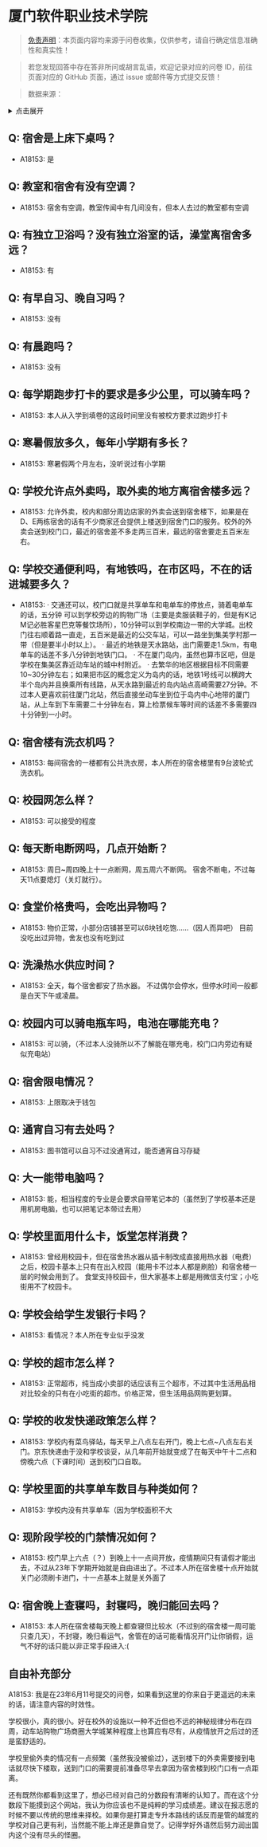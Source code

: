 # 厦门软件职业技术学院

> [免责声明](https://colleges.chat/#_3)：本页面内容均来源于问卷收集，仅供参考，请自行确定信息准确性和真实性！

> 若您发现回答中存在答非所问或胡言乱语，欢迎记录对应的问卷 ID，前往页面对应的 GitHub 页面，通过 issue 或邮件等方式提交反馈！

> 数据来源：

<details><summary>点击展开</summary>
<ul>
<li>A18153: 匿名 (2023 年 06 月)</li>
</ul>
</details>

## Q: 宿舍是上床下桌吗？

- A18153: 是

## Q: 教室和宿舍有没有空调？

- A18153: 宿舍有空调，教室传闻中有几间没有，但本人去过的教室都有空调

## Q: 有独立卫浴吗？没有独立浴室的话，澡堂离宿舍多远？

- A18153: 有

## Q: 有早自习、晚自习吗？

- A18153: 没有

## Q: 有晨跑吗？

- A18153: 没有

## Q: 每学期跑步打卡的要求是多少公里，可以骑车吗？

- A18153: 本人从入学到填卷的这段时间里没有被校方要求过跑步打卡

## Q: 寒暑假放多久，每年小学期有多长？

- A18153: 寒暑假两个月左右，没听说过有小学期

## Q: 学校允许点外卖吗，取外卖的地方离宿舍楼多远？

- A18153: 允许外卖，校内和部分周边店家的外卖会送到宿舍楼下，如果是在D、E两栋宿舍的话有不少商家还会提供上楼送到宿舍门口的服务。校外的外卖会送到校门口，最近的宿舍差不多走两三百米，最远的宿舍要走五百米左右。

## Q: 学校交通便利吗，有地铁吗，在市区吗，不在的话进城要多久？

- A18153: · 交通还可以，校门口就是共享单车和电单车的停放点，骑着电单车的话，五分钟
可以到学校旁边的购物广场（主要是卖服装鞋子的，但是有K记M记必胜客星巴克等餐饮场所），10分钟可以到学校南边一带的大学城。出校门往右顺着路一直走，五百米是最近的公交车站，可以一路坐到集美学村那一带（但是要半小时以上）。
· 最近的地铁是天水路站，出门需要走1.5km，有电单车的话差不多八分钟到地铁门口。
· 不在厦门岛内，虽然也算市区吧，但是学校在集美区靠近动车站的城中村附近。
· 去繁华的地区根据目标不同需要10\~30分钟左右；如果把市区的概念定义为岛内的话，地铁1号线可以横跨大半个岛内并且换乘所有线路，从天水路到最近的岛内站点高崎需要27分钟。不过本人更喜欢前往厦门北站，然后直接坐动车坐到位于岛内中心地带的厦门站，从上车到下车需要二十分钟左右，算上检票候车等时间的话差不多需要四十分钟到一小时。

## Q: 宿舍楼有洗衣机吗？

- A18153: 每间宿舍的一楼都有公共洗衣房，本人所在的宿舍楼里有9台波轮式洗衣机。

## Q: 校园网怎么样？

- A18153: 可以接受的程度

## Q: 每天断电断网吗，几点开始断？

- A18153: 周日\~周四晚上十一点断网，周五周六不断网。
宿舍不断电，不过每天11点要熄灯（关灯就行）。

## Q: 食堂价格贵吗，会吃出异物吗？

- A18153: 物价正常，小部分店铺甚至可以6块钱吃饱……（因人而异吧）
目前没吃出过异物，舍友也没有吃到过

## Q: 洗澡热水供应时间？

- A18153: 全天，每个宿舍都安了热水器。
不过偶尔会停水，但停水时间一般都是白天下午或凌晨。

## Q: 校园内可以骑电瓶车吗，电池在哪能充电？

- A18153: 可以骑，（不过本人没骑所以不了解能在哪充电，校门口内旁边有疑似充电站）

## Q: 宿舍限电情况？

- A18153: 上限取决于钱包

## Q: 通宵自习有去处吗？

- A18153: 图书馆可以自习不过没通宵过，能否通宵自习存疑

## Q: 大一能带电脑吗？

- A18153: 能，相当程度的专业是会要求自带笔记本的（虽然到了学校基本还是用机房电脑，也可以把笔记本带过去用）

## Q: 学校里面用什么卡，饭堂怎样消费？

- A18153: 曾经用校园卡，但在宿舍热水器从插卡制改成直接用热水器（电费）之后，校园卡基本上只有在出入校园（能用卡不过本人都是刷脸）和宿舍楼一层的时候会用到了。
食堂支持校园卡，但大家基本上都是用微信支付宝；小吃街用不了校园卡。

## Q: 学校会给学生发银行卡吗？

- A18153: 看情况？本人所在专业似乎没发

## Q: 学校的超市怎么样？

- A18153: 正常超市，纯当成小卖部的话应该有三个超市，不过其中生活用品相对比较全的只有在小吃街的超市。价格正常，但生活用品网购更划算。

## Q: 学校的收发快递政策怎么样？

- A18153: 学校内有菜鸟驿站，每天早上八点左右开门，晚上七点\~八点左右关门。京东快递由于没和学校谈妥，从几年前开始就变成了在每天中午十二点和傍晚六点（下课时间）送到校门口自取。

## Q: 学校里面的共享单车数目与种类如何？

- A18153: 学校内没有共享单车（因为学校面积不大

## Q: 现阶段学校的门禁情况如何？

- A18153: 校门早上六点（？）到晚上十一点间开放，疫情期间只有请假才能出去，不过从23年下学期开始就是自由进出了。不过本人所在宿舍楼十点开始就关门必须刷卡进门，十一点基本上就是关外面了

## Q: 宿舍晚上查寝吗，封寝吗，晚归能回去吗？

- A18153: 本人所在宿舍楼每天晚上都查寝但比较水（不过别的宿舍楼一周可能只查几天），不封寝，晚归看运气，舍管在的话可能看情况开门让你销假，运气不好的话只能以非正常手段进入:(

## 自由补充部分

A18153: 我是在23年6月11号提交的问卷，如果看到这里的你来自于更遥远的未来的话，请注意内容的时效性。



学校很小，真的很小。好在校外的设施以一种不近但也不远的神秘规律分布在四周，动车站购物广场商圈大学城某种程度上也算应有尽有，从疫情放开之后过的还是蛮舒适的。

学校里偷外卖的情况有一点频繁（虽然我没被偷过），送到楼下的外卖需要接到电话就尽快下楼取，送到门口的需要提前准备尽早去拿因为宿舍楼到校门口有一点距离。



还有既然你都看到这里了，想必已经对自己的分数段有清晰的认知了。而在这个分数段下能摸到这个网站，我认为你应该也不是纯粹的学习成绩差。建议在报志愿的时候不要以传统的思维来择校。如果你是打算走专升本路线的话反而是管的越宽的学校对自己更有利，当然能不能上岸还是靠自觉了。记得学好外语然后努力润出国内这个没有尽头的怪圈。
